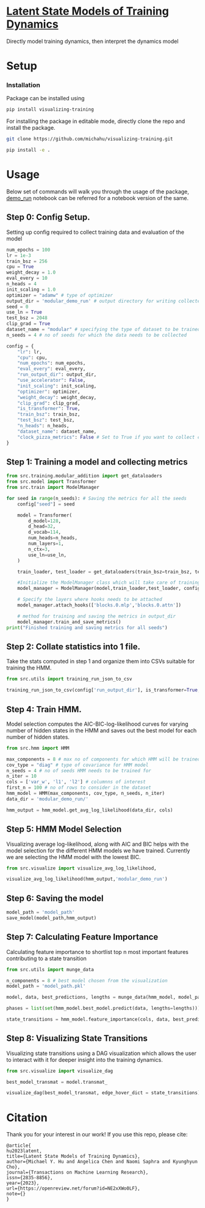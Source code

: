 # [Latent State Models of Training Dynamics](https://arxiv.org/abs/2308.09543)

Directly model training dynamics, then interpret the dynamics model

# Setup

### Installation

Package can be installed using

```bash
pip install visualizing-training
```

For installing the package in editable mode, directly clone the repo and install the package.

```bash
git clone https://github.com/michahu/visualizing-training.git

pip install -e .
```

# Usage

Below set of commands will walk you through the usage of the package, [demo_run](https://github.com/michahu/visualizing-training/blob/main/demo_run.ipynb) notebook can be referred for a notebook version of the same.

## Step 0: Config Setup.

Setting up config required to collect training data and evaluation of the model

```python
num_epochs = 100
lr = 1e-3
train_bsz = 256
cpu = True
weight_decay = 1.0
eval_every = 10
n_heads = 4
init_scaling = 1.0
optimizer = "adamw" # type of optimizer
output_dir = 'modular_demo_run' # output directory for writing collected metrics
seed = 0
use_ln = True
test_bsz = 2048
clip_grad = True
dataset_name = "modular" # specifying the type of dataset to be trained on
n_seeds = 4 # no of seeds for which the data needs to be collected

config = {
    "lr": lr,
    "cpu": cpu,
    "num_epochs": num_epochs,
    "eval_every": eval_every,
    "run_output_dir": output_dir,
    "use_accelerator": False,
    "init_scaling": init_scaling,
    "optimizer": optimizer,
    "weight_decay": weight_decay,
    "clip_grad": clip_grad,
    "is_transformer": True,
    "train_bsz": train_bsz,
    "test_bsz": test_bsz,
    "n_heads": n_heads,
    "dataset_name": dataset_name,
    "clock_pizza_metrics": False # Set to True if you want to collect clock_pizza metrics - gradient symmetricity and distance irrelevance
}
```

## Step 1: Training a model and collecting metrics

```python
from src.training.modular_addition import get_dataloaders
from src.model import Transformer
from src.train import ModelManager

for seed in range(n_seeds): # Saving the metrics for all the seeds
    config["seed"] = seed

    model = Transformer(
        d_model=128,
        d_head=32,
        d_vocab=114,
        num_heads=n_heads,
        num_layers=1,
        n_ctx=3,
        use_ln=use_ln,
    )

    train_loader, test_loader = get_dataloaders(train_bsz=train_bsz, test_bsz=test_bsz)

    #Initialize the ModelManager class which will take care of training and collecting the metrics
    model_manager = ModelManager(model,train_loader,test_loader, config)

    # Specify the layers where hooks needs to be attached
    model_manager.attach_hooks(['blocks.0.mlp','blocks.0.attn'])

    # method for training and saving the metrics in output_dir
    model_manager.train_and_save_metrics()
print("Finished training and saving metrics for all seeds")
```

## Step 2: Collate statistics into 1 file.

Take the stats computed in step 1 and organize them into CSVs suitable for training the HMM.

```python
from src.utils import training_run_json_to_csv

training_run_json_to_csv(config['run_output_dir'], is_transformer=True, has_loss=False, lr=lr, optimizer=config['optimizer'], init_scaling=config['init_scaling'], input_dir=config['run_output_dir'], n_seeds=n_seeds, clock_pizza_metrics=config['clock_pizza_metrics'])
```

## Step 4: Train HMM.

Model selection computes the AIC-BIC-log-likelihood curves for varying number of hidden states in the HMM and saves out the best model for each number of hidden states.

```python
from src.hmm import HMM

max_components = 8 # max no of components for which HMM will be trained
cov_type = "diag" # type of covariance for HMM model
n_seeds = 4 # no of seeds HMM needs to be trained for
n_iter = 10
cols = ['var_w', 'l1', 'l2'] # columnns of interest
first_n = 100 # no of rows to consider in the dataset
hmm_model = HMM(max_components, cov_type, n_seeds, n_iter)
data_dir = 'modular_demo_run/'

hmm_output = hmm_model.get_avg_log_likelihood(data_dir, cols)
```

## Step 5: HMM Model Selection

Visualizing average log-likelihood, along with AIC and BIC helps with the model selection for the different HMM models we have trained. Currently we are selecting the HMM model with the lowest BIC.

```python
from src.visualize import visualize_avg_log_likelihood,

visualize_avg_log_likelihood(hmm_output,'modular_demo_run')
```

## Step 6: Saving the model

```python
model_path = 'model_path'
save_model(model_path,hmm_output)
```

## Step 7: Calculating Feature Importance

Calculating feature importance to shortlist top n most important features contributing to a state transition

```python
from src.utils import munge_data

n_components = 8 # best model chosen from the visualization
model_path = 'model_path.pkl'

model, data, best_predictions, lengths = munge_data(hmm_model, model_path, data_dir, cols, n_components)

phases = list(set(hmm_model.best_model.predict(data, lengths=lengths)))

state_transitions = hmm_model.feature_importance(cols, data, best_predictions,phases,lengths) # dictionary storing state transitions
```

## Step 8: Visualizing State Transitions

Visualizing state transitions using a DAG visualization which allows the user to interact with it for deeper insight into the training dynamics.

```python
from src.visualize import visualize_dag

best_model_transmat = model.transmat_

visualize_dag(best_model_transmat, edge_hover_dict = state_transitions)
```

# Citation

Thank you for your interest in our work! If you use this repo, please cite:

```
@article{
hu2023latent,
title={Latent State Models of Training Dynamics},
author={Michael Y. Hu and Angelica Chen and Naomi Saphra and Kyunghyun Cho},
journal={Transactions on Machine Learning Research},
issn={2835-8856},
year={2023},
url={https://openreview.net/forum?id=NE2xXWo0LF},
note={}
}
```
